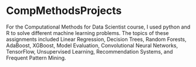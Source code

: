 # CompMethodsProjects
For the Computational Methods for Data Scientist course, I used python and R to solve different machine learning problems. The topics of these assignments included Linear Regression, Decision Trees, Random Forests, AdaBoost, XGBoost, Model Evaluation, Convolutional Neural Networks, TensorFlow, Unsupervised Learning, Recommendation Systems, and Frequent Pattern Mining. 
